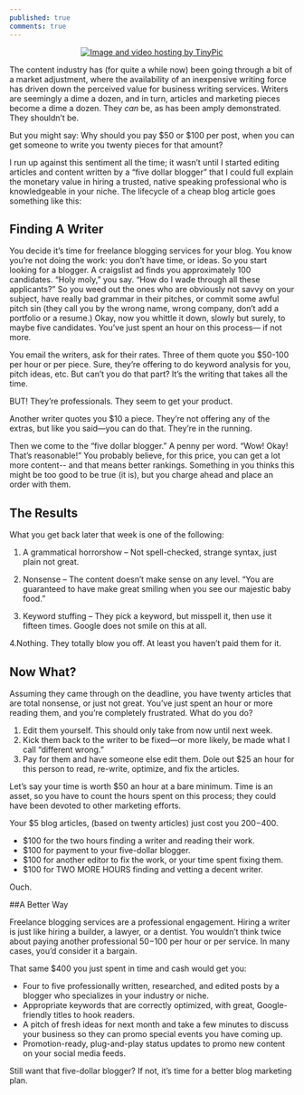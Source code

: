 ```yaml
---
published: true
comments: true
---
```


<center><a href="http://tinypic.com?ref=2n0o9di" target="_blank"><img src="http://i57.tinypic.com/2n0o9di.jpg" border="0" alt="Image and video hosting by TinyPic"></a></center>

The content industry has (for quite a while now) been going through a bit of a market adjustment, where the availability of an inexpensive writing force has driven down the perceived value for business writing services. Writers are seemingly a dime a dozen, and in turn, articles and marketing pieces become a dime a dozen. They <em>can</em> be, as has been amply demonstrated. They shouldn’t be.

But you might say: Why should you pay $50 or $100 per post, when you can get someone to write you twenty pieces for that amount?

I run up against this sentiment all the time; it wasn’t until I started editing articles and content written by a “five dollar blogger” that I could full explain the monetary value in hiring a trusted, native speaking professional who is knowledgeable in your niche. The lifecycle of a cheap blog article goes something like this:

## Finding A Writer

You decide it’s time for freelance blogging services for your blog. You know you’re not doing the work: you don’t have time, or ideas. So you start looking for a blogger. A craigslist ad finds you approximately 100 candidates. “Holy moly,” you say. “How do I wade through all these applicants?” So you weed out the ones who are obviously not savvy on your subject, have really bad grammar in their pitches, or commit some awful pitch sin (they call you by the wrong name, wrong company, don’t add a portfolio or a resume.) Okay, now you whittle it down, slowly but surely, to maybe five candidates. You’ve just spent an hour on this process— if not more.

You email the writers, ask for their rates. Three of them quote you $50-100 per hour or per piece. Sure, they’re offering to do keyword analysis for you, pitch ideas, etc. But can’t you do that part? It’s the writing that takes all the time.

BUT! They’re professionals. They seem to get your product.

Another writer quotes you $10 a piece. They’re not offering any of the extras, but like you said—you can do that. They’re in the running.

Then we come to the “five dollar blogger.” A penny per word. “Wow! Okay! That’s reasonable!” You probably believe, for this price, you can get a lot more content-- and that means better rankings. Something in you thinks this might be too good to be true (it is), but you charge ahead and place an order with them.

## The Results

What you get back later that week is one of the following:

1. A grammatical horrorshow – Not spell-checked, strange syntax, just plain not great.

2. Nonsense – The content doesn’t make sense on any level. “You are guaranteed to have make great smiling when you see our majestic baby food.”

3. Keyword stuffing – They pick a keyword, but misspell it, then use it fifteen times. Google does not smile on this at all.

4.Nothing. They totally blow you off. At least you haven’t paid them for it.

## Now What?

Assuming they came through on the deadline, you have twenty articles that are total nonsense, or just not great. You’ve just spent an hour or more reading them, and you’re completely frustrated. What do you do?

1. Edit them yourself. This should only take from now until next week.
2. Kick them back to the writer to be fixed—or more likely, be made what I call “different wrong.”
3. Pay for them and have someone else edit them. Dole out $25 an hour for this person to read, re-write, optimize, and fix the articles.

Let’s say your time is worth $50 an hour at a bare minimum. Time is an asset, so you have to count the hours spent on this process; they could have been devoted to other marketing efforts.

Your $5 blog articles, (based on twenty articles) just cost you $200-$400.

* $100 for the two hours finding a writer and reading their work.
* $100 for payment to your five-dollar blogger.
* $100 for another editor to fix the work, or your time spent fixing them.
* $100 for TWO MORE HOURS finding and vetting a decent writer.

Ouch.

##A Better Way

Freelance blogging services are a professional engagement. Hiring a writer is just like hiring a builder, a lawyer, or a dentist. You wouldn’t think twice about paying another professional $50-$100 per hour or per service. In many cases, you’d consider it a bargain.

That same $400 you just spent in time and cash would get you:

* Four to five professionally written, researched, and edited posts by a blogger who specializes in your industry or niche.
* Appropriate keywords that are correctly optimized, with great, Google-friendly titles to hook readers.
* A pitch of fresh ideas for next month and take a few minutes to discuss your business so they can promo special events you have coming up.
* Promotion-ready, plug-and-play status updates to promo new content on your social media feeds.

Still want that five-dollar blogger? If not, it’s time for a better blog marketing plan.
